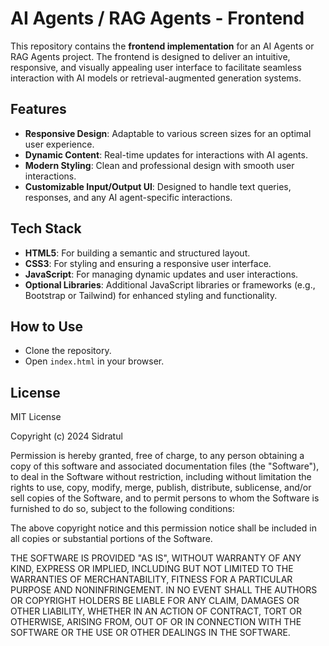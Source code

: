 # AI Agents / RAG Agents - Frontend

This repository contains the **frontend implementation** for an AI Agents or RAG Agents project. The frontend is designed to deliver an intuitive, responsive, and visually appealing user interface to facilitate seamless interaction with AI models or retrieval-augmented generation systems.

## Features
- **Responsive Design**: Adaptable to various screen sizes for an optimal user experience.
- **Dynamic Content**: Real-time updates for interactions with AI agents.
- **Modern Styling**: Clean and professional design with smooth user interactions.
- **Customizable Input/Output UI**: Designed to handle text queries, responses, and any AI agent-specific interactions.

## Tech Stack
- **HTML5**: For building a semantic and structured layout.
- **CSS3**: For styling and ensuring a responsive user interface.
- **JavaScript**: For managing dynamic updates and user interactions.
- **Optional Libraries**: Additional JavaScript libraries or frameworks (e.g., Bootstrap or Tailwind) for enhanced styling and functionality.

## How to Use
- Clone the repository.
- Open `index.html` in your browser.

## License

MIT License

Copyright (c) 2024 Sidratul

Permission is hereby granted, free of charge, to any person obtaining a copy
of this software and associated documentation files (the "Software"), to deal
in the Software without restriction, including without limitation the rights
to use, copy, modify, merge, publish, distribute, sublicense, and/or sell
copies of the Software, and to permit persons to whom the Software is
furnished to do so, subject to the following conditions:

The above copyright notice and this permission notice shall be included in all
copies or substantial portions of the Software.

THE SOFTWARE IS PROVIDED "AS IS", WITHOUT WARRANTY OF ANY KIND, EXPRESS OR
IMPLIED, INCLUDING BUT NOT LIMITED TO THE WARRANTIES OF MERCHANTABILITY,
FITNESS FOR A PARTICULAR PURPOSE AND NONINFRINGEMENT. IN NO EVENT SHALL THE
AUTHORS OR COPYRIGHT HOLDERS BE LIABLE FOR ANY CLAIM, DAMAGES OR OTHER
LIABILITY, WHETHER IN AN ACTION OF CONTRACT, TORT OR OTHERWISE, ARISING FROM,
OUT OF OR IN CONNECTION WITH THE SOFTWARE OR THE USE OR OTHER DEALINGS IN THE
SOFTWARE.

